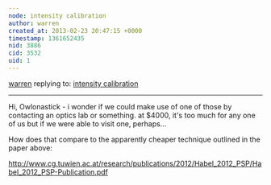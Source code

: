 ```yaml
---
node: intensity calibration
author: warren
created_at: 2013-02-23 20:47:15 +0000
timestamp: 1361652435
nid: 3886
cid: 3532
uid: 1
---
```




[warren](../profile/warren) replying to: [intensity calibration](../notes/tomh/9-19-2012/intensity-calibration)

----
Hi, Owlonastick - i wonder if we could make use of one of those by contacting an optics lab or something. at $4000, it's too much for any one of us but if we were able to visit one, perhaps... 

How does that compare to the apparently cheaper technique outlined in the paper above:

http://www.cg.tuwien.ac.at/research/publications/2012/Habel_2012_PSP/Habel_2012_PSP-Publication.pdf